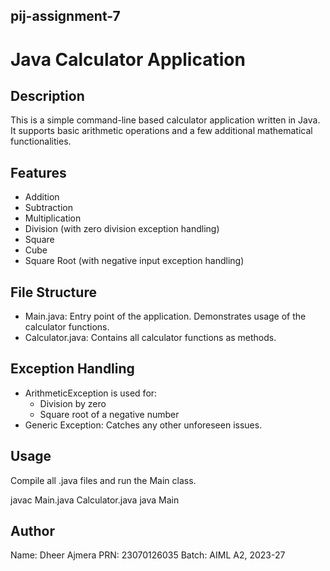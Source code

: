 ## pij-assignment-7

# Java Calculator Application
## Description
This is a simple command-line based calculator application written in Java. It supports basic arithmetic operations and a few additional mathematical functionalities.

## Features
- Addition
- Subtraction
- Multiplication
- Division (with zero division exception handling)
- Square
- Cube
- Square Root (with negative input exception handling)
  
## File Structure
- Main.java: Entry point of the application. Demonstrates usage of the calculator functions.
- Calculator.java: Contains all calculator functions as methods.
  
## Exception Handling
- ArithmeticException is used for:
   - Division by zero
   - Square root of a negative number
- Generic Exception: Catches any other unforeseen issues.
  
## Usage
Compile all .java files and run the Main class.

javac Main.java Calculator.java
java Main

## Author
Name: Dheer Ajmera
PRN: 23070126035
Batch: AIML A2, 2023-27
